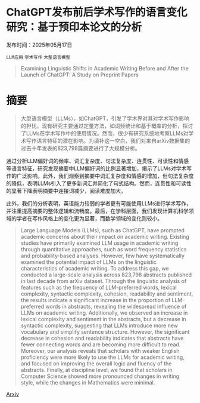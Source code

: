 # ChatGPT发布前后学术写作的语言变化研究：基于预印本论文的分析

发布时间：2025年05月17日

`LLM应用` `学术写作` `大型语言模型`

> Examining Linguistic Shifts in Academic Writing Before and After the Launch of ChatGPT: A Study on Preprint Papers

# 摘要

> 大型语言模型（LLMs），如ChatGPT，引发了学术界对其对学术写作影响的担忧。现有研究主要通过定量方法，如词频统计和基于概率的分析，探讨了LLMs在学术写作中的使用情况。然而，很少有研究系统地考察LLMs对学术写作语言特征的潜在影响。为填补这一空白，我们对来自arXiv数据集的过去十年发表的823,798篇摘要进行了大规模分析。

通过分析LLM偏好词的频率、词汇复杂度、句法复杂度、连贯性、可读性和情感等语言特征，研究发现摘要中LLM偏好词的比例显著增加，揭示了LLMs对学术写作的广泛影响。此外，我们观察到摘要中词汇复杂度和情感的增加，但句法复杂度的降低，表明LLMs引入了更多新词汇并简化了句式结构。然而，连贯性和可读性的显著下降表明摘要中连接词减少，阅读难度加大。

此外，我们的分析表明，英语能力较弱的学者更有可能使用LLMs进行学术写作，并注重提高摘要的整体逻辑和流畅度。最后，在学科层面，我们发现计算机科学领域的学者在写作风格上的变化更为显著，而数学领域的变化则较小。

> Large Language Models (LLMs), such as ChatGPT, have prompted academic concerns about their impact on academic writing. Existing studies have primarily examined LLM usage in academic writing through quantitative approaches, such as word frequency statistics and probability-based analyses. However, few have systematically examined the potential impact of LLMs on the linguistic characteristics of academic writing. To address this gap, we conducted a large-scale analysis across 823,798 abstracts published in last decade from arXiv dataset. Through the linguistic analysis of features such as the frequency of LLM-preferred words, lexical complexity, syntactic complexity, cohesion, readability and sentiment, the results indicate a significant increase in the proportion of LLM-preferred words in abstracts, revealing the widespread influence of LLMs on academic writing. Additionally, we observed an increase in lexical complexity and sentiment in the abstracts, but a decrease in syntactic complexity, suggesting that LLMs introduce more new vocabulary and simplify sentence structure. However, the significant decrease in cohesion and readability indicates that abstracts have fewer connecting words and are becoming more difficult to read. Moreover, our analysis reveals that scholars with weaker English proficiency were more likely to use the LLMs for academic writing, and focused on improving the overall logic and fluency of the abstracts. Finally, at discipline level, we found that scholars in Computer Science showed more pronounced changes in writing style, while the changes in Mathematics were minimal.

[Arxiv](https://arxiv.org/abs/2505.12218)
